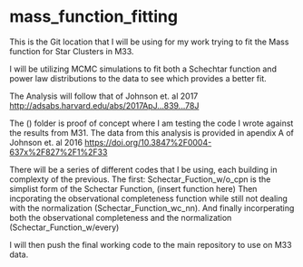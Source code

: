 # mass_function_fitting

This is the Git location that I will be using for my work trying to fit the Mass function for Star Clusters in M33.

I will be utilizing MCMC simulations to fit both a Schechtar function and power law distributions to the data to see which provides a better fit. 

The Analysis will follow that of Johnson et. al 2017 http://adsabs.harvard.edu/abs/2017ApJ...839...78J

The () folder is proof of concept where I am testing the code I wrote against the results from M31.
The data from this analysis is provided in apendix A of Johnson et. al 2016 https://doi.org/10.3847%2F0004-637x%2F827%2F1%2F33

There will be a series of different codes that I be using, each building in complexty of the previous. 
The first: Schectar_Fuction_w/o_cpn is the simplist form of the Schectar Function, (insert function here)
Then incporating the observational completeness function while still not dealing with the normalization (Schectar_Function_wc_nn).
And finally incorperating both the observational completeness and the normalization (Schectar_Function_w/every)

I will then push the final working code to the main repository to use on M33 data.
